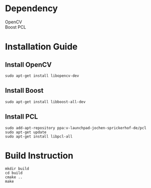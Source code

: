 
# Dependency
OpenCV  
Boost
PCL

# Installation Guide

## Install OpenCV
	sudo apt-get install libopencv-dev
## Install Boost
	sudo apt-get install libboost-all-dev
## Install PCL
	sudo add-apt-repository ppa:v-launchpad-jochen-sprickerhof-de/pcl
	sudo apt-get update
	sudo apt-get install libpcl-all

# Build Instruction
	mkdir build 
	cd build
	cmake ..
	make
